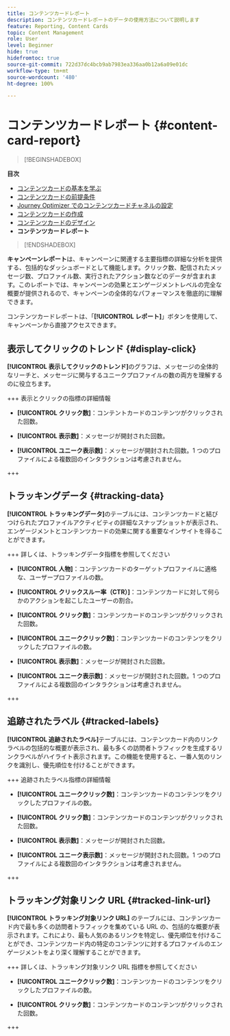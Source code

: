 ```yaml
---
title: コンテンツカードレポート
description: コンテンツカードレポートのデータの使用方法について説明します
feature: Reporting, Content Cards
topic: Content Management
role: User
level: Beginner
hide: true
hidefromtoc: true
source-git-commit: 722d37dc4bcb9ab7983ea336aa0b12a6a09e01dc
workflow-type: tm+mt
source-wordcount: '480'
ht-degree: 100%

---
```


# コンテンツカードレポート {#content-card-report}

>[!BEGINSHADEBOX]

**目次**

* [コンテンツカードの基本を学ぶ](../../rp_landing_pages/content-card-landing-page.md)
* [コンテンツカードの前提条件](content-card-configuration-prereq.md)
* [Journey Optimizer でのコンテンツカードチャネルの設定](content-card-configuration.md)
* [コンテンツカードの作成](create-content-card.md)
* [コンテンツカードのデザイン](design-content-card.md)
* **コンテンツカードレポート**

>[!ENDSHADEBOX]

**キャンペーンレポート**&#x200B;は、キャンペーンに関連する主要指標の詳細な分析を提供する、包括的なダッシュボードとして機能します。クリック数、配信されたメッセージ数、プロファイル数、実行されたアクション数などのデータが含まれます。このレポートでは、キャンペーンの効果とエンゲージメントレベルの完全な概要が提供されるので、キャンペーンの全体的なパフォーマンスを徹底的に理解できます。

コンテンツカードレポートは、「**[!UICONTROL レポート]**」ボタンを使用して、キャンペーンから直接アクセスできます。

## 表示してクリックのトレンド {#display-click}

<!--
![](assets/content-card-report-1.png)
-->

**[!UICONTROL 表示してクリックのトレンド]**&#x200B;のグラフは、メッセージの全体的なリーチと、メッセージに関与するユニークプロファイルの数の両方を理解するのに役立ちます。

+++ 表示とクリックの指標の詳細情報

* **[!UICONTROL クリック数]**：コンテントカードのコンテンツがクリックされた回数。

* **[!UICONTROL 表示数]**：メッセージが開封された回数。

* **[!UICONTROL ユニーク表示数]**：メッセージが開封された回数。1 つのプロファイルによる複数回のインタラクションは考慮されません。

+++

## トラッキングデータ {#tracking-data}

<!--
![](assets/content-card-report-2.png)
-->

**[!UICONTROL トラッキングデータ]**&#x200B;のテーブルには、コンテンツカードと結びつけられたプロファイルアクティビティの詳細なスナップショットが表示され、エンゲージメントとコンテンツカードの効果に関する重要なインサイトを得ることができます。

+++ 詳しくは、トラッキングデータ指標を参照してください

* **[!UICONTROL 人物]**：コンテンツカードのターゲットプロファイルに適格な、ユーザープロファイルの数。

* **[!UICONTROL クリックスルー率（CTR）]**：コンテンツカードに対して何らかのアクションを起こしたユーザーの割合。

* **[!UICONTROL クリック数]**：コンテンツカードのコンテンツがクリックされた回数。

* **[!UICONTROL ユニーククリック数]**：コンテンツカードのコンテンツをクリックしたプロファイルの数。

* **[!UICONTROL 表示数]**：メッセージが開封された回数。

* **[!UICONTROL ユニーク表示数]**：メッセージが開封された回数。1 つのプロファイルによる複数回のインタラクションは考慮されません。

+++

## 追跡されたラベル {#tracked-labels}

**[!UICONTROL 追跡されたラベル]**&#x200B;テーブルには、コンテンツカード内のリンクラベルの包括的な概要が表示され、最も多くの訪問者トラフィックを生成するリンクラベルがハイライト表示されます。この機能を使用すると、一番人気のリンクを識別し、優先順位を付けることができます。

+++ 追跡されたラベル指標の詳細情報

* **[!UICONTROL ユニーククリック数]**：コンテンツカードのコンテンツをクリックしたプロファイルの数。

* **[!UICONTROL クリック数]**：コンテンツカードのコンテンツがクリックされた回数。

* **[!UICONTROL 表示数]**：メッセージが開封された回数。

* **[!UICONTROL ユニーク表示数]**：メッセージが開封された回数。1 つのプロファイルによる複数回のインタラクションは考慮されません。

+++

## トラッキング対象リンク URL {#tracked-link-url}

**[!UICONTROL トラッキング対象リンク URL]** のテーブルには、コンテンツカード内で最も多くの訪問者トラフィックを集めている URL の、包括的な概要が表示されます。これにより、最も人気のあるリンクを特定し、優先順位を付けることができ、コンテンツカード内の特定のコンテンツに対するプロファイルのエンゲージメントをより深く理解することができます。

+++ 詳しくは、トラッキング対象リンク URL 指標を参照してください

* **[!UICONTROL ユニーククリック数]**：コンテンツカードのコンテンツをクリックしたプロファイルの数。

* **[!UICONTROL クリック数]**：コンテンツカードのコンテンツがクリックされた回数。

+++
